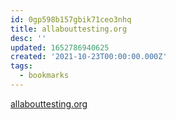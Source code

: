 ```yaml
---
id: 0gp598b157gbik71ceo3nhq
title: allabouttesting.org
desc: ''
updated: 1652786940625
created: '2021-10-23T00:00:00.000Z'
tags:
  - bookmarks
---
```


[allabouttesting.org](https://allabouttesting.org/)
